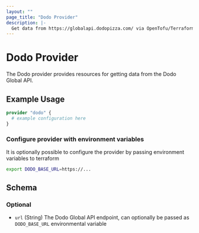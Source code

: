 ```yaml
---
layout: ""
page_title: "Dodo Provider"
description: |-
  Get data from https://globalapi.dodopizza.com/ via OpenTofu/Terraform 
---
```


# Dodo Provider

The Dodo provider provides resources for getting data from the Dodo Global API.

## Example Usage

```terraform
provider "dodo" {
  # example configuration here
}
```

### Configure provider with environment variables
It is optionally possible to configure the provider by passing environment variables to terraform
```bash
export DODO_BASE_URL=https://...
```

<!-- schema generated by tfplugindocs -->
## Schema

### Optional

- `url` (String) The Dodo Global API endpoint, can optionally be passed as `DODO_BASE_URL` environmental variable

